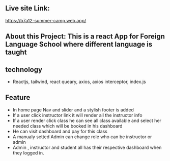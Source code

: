 ## Live site Link:

https://b7a12-summer-camp.web.app/

## About this Project: This is a react App for Foreign Language School where different language is taught

## technology

- Reactjs, tailwind, react queary, axios, axios interceptor, index.js

## Feature

- In home page Nav and slider and a stylish footer is added
- If a user click instructor link it will render all the instructor info
- If a user render click class he can see all class available and select her needed class which will be booked in his dashboard
- He can visit dashboard and pay for this class
- A manualy setted Admin can change role who can be instructor or admin
- Admin , instructor and student all has their respective dashboard when they logged in.
